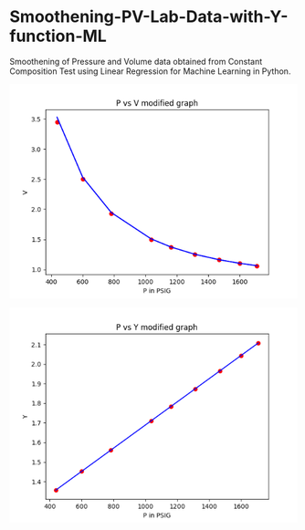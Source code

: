 # Smoothening-PV-Lab-Data-with-Y-function-ML
Smoothening of Pressure and Volume data obtained from Constant Composition Test using Linear Regression for Machine Learning in Python.   

![Alt text](/figure_1.png?raw=true "P vs V Graph")

![Alt text](/figure_2.png?raw=true "P vs Y Graph")
